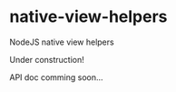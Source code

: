 native-view-helpers
===================

NodeJS native view helpers

Under construction!

API doc comming soon...